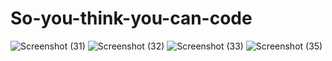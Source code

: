 # So-you-think-you-can-code
![Screenshot (31)](https://user-images.githubusercontent.com/91912984/205835033-4ae4cc9f-e9f6-43f3-bff9-04b21cc1a3f4.png)
![Screenshot (32)](https://user-images.githubusercontent.com/91912984/205835057-cb83f427-d9d5-4521-85b1-c0559b43128f.png)
![Screenshot (33)](https://user-images.githubusercontent.com/91912984/205835065-bbe85c0a-dae4-4354-bf42-3e01c8e049b6.png)
![Screenshot (35)](https://user-images.githubusercontent.com/91912984/205835069-74618019-5119-43a3-aaf0-ded1f69a025b.png)
